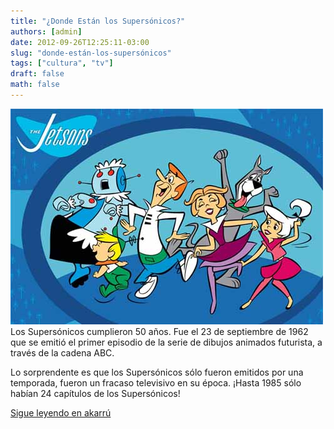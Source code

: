 ```yaml
---
title: "¿Donde Están los Supersónicos?"
authors: [admin]
date: 2012-09-26T12:25:11-03:00
slug: "donde-están-los-supersónicos"
tags: ["cultura", "tv"]
draft: false
math: false
---
```


![](los-supersonicos1.jpg) Los
Supersónicos cumplieron 50 años. Fue el 23 de septiembre de 1962 que se
emitió el primer episodio de la serie de dibujos animados futurista, a
través de la cadena ABC.

Lo sorprendente es que los Supersónicos sólo fueron emitidos por una
temporada, fueron un fracaso televisivo en su época. ¡Hasta 1985 sólo
habían 24 capítulos de los Supersónicos!

[Sigue leyendo en akarrú](https://www.akarru.com/blog/2012/09/25/donde-estan-los-supersonicos/)

